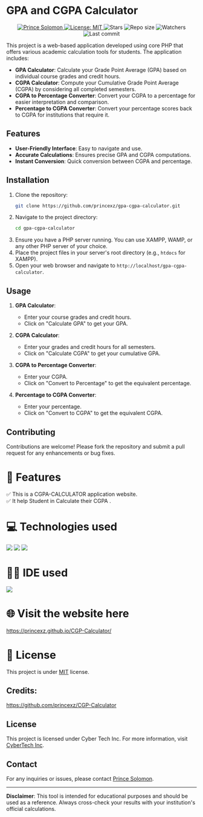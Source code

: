 # GPA and CGPA Calculator


<p align="center">	
   <a href="https://www.linkedin.com/in/princexz">
      <img alt="Prince Solomon" src="https://img.shields.io/badge/-princexz-1AD043?style=flat&logo=Linkedin&logoColor=white" />
   </a>
  <a href="https://github.com/princexz/Quiz-Application/blob/main/License">
    <img alt="License: MIT" src="https://img.shields.io/github/license/princexz/Quiz-Application?color=#1AD043" />
  </a>
  <img alt="Stars" src= "https://img.shields.io/github/stars/princexz/Quiz-Application?color=#1AD043" />
  <img alt="Repo size" src="https://img.shields.io/github/repo-size/princexz/Quiz-Application?color=#1AD043" />
<img alt= "Watchers" src="https://img.shields.io/github/watchers/princexz/Quiz-Application?color=#1AD043" />
<img alt= "Last commit" src="https://img.shields.io/github/last-commit/princexz/Quiz-Application?color=#1AD043" />
</p>


This project is a web-based application developed using core PHP that offers various academic calculation tools for students. The application includes:

- **GPA Calculator**: Calculate your Grade Point Average (GPA) based on individual course grades and credit hours.
- **CGPA Calculator**: Compute your Cumulative Grade Point Average (CGPA) by considering all completed semesters.
- **CGPA to Percentage Converter**: Convert your CGPA to a percentage for easier interpretation and comparison.
- **Percentage to CGPA Converter**: Convert your percentage scores back to CGPA for institutions that require it.

## Features

- **User-Friendly Interface**: Easy to navigate and use.
- **Accurate Calculations**: Ensures precise GPA and CGPA computations.
- **Instant Conversion**: Quick conversion between CGPA and percentage.

## Installation

1. Clone the repository:
    ```bash
    git clone https://github.com/princexz/gpa-cgpa-calculator.git
    ```
2. Navigate to the project directory:
    ```bash
    cd gpa-cgpa-calculator
    ```
3. Ensure you have a PHP server running. You can use XAMPP, WAMP, or any other PHP server of your choice.
4. Place the project files in your server's root directory (e.g., `htdocs` for XAMPP).
5. Open your web browser and navigate to `http://localhost/gpa-cgpa-calculator`.

## Usage

1. **GPA Calculator**:
   - Enter your course grades and credit hours.
   - Click on "Calculate GPA" to get your GPA.

2. **CGPA Calculator**:
   - Enter your grades and credit hours for all semesters.
   - Click on "Calculate CGPA" to get your cumulative GPA.

3. **CGPA to Percentage Converter**:
   - Enter your CGPA.
   - Click on "Convert to Percentage" to get the equivalent percentage.

4. **Percentage to CGPA Converter**:
   - Enter your percentage.
   - Click on "Convert to CGPA" to get the equivalent CGPA.

## Contributing

Contributions are welcome! Please fork the repository and submit a pull request for any enhancements or bug fixes.



# 📝 Features 
✅ This is a CGPA-CALCULATOR application website. <br>
✅ It help Student in Calculate their  CGPA . 

# 💻 Technologies used
<img src="https://img.shields.io/badge/HTML5-FF3300?style=for-the-badge&logo=html5&logoColor=white">
<img src="https://img.shields.io/badge/CSS3-0066FF?style=for-the-badge&logo=css3&logoColor=white">
<img src="https://img.shields.io/badge/JavaScript-FFF600?style=for-the-badge&logo=javascript&logoColor=white">

# 👩‍💻 IDE used
<img src="https://img.shields.io/badge/Visual_Studio_Code-0078D4?style=for-the-badge&logo=visual%20studio%20code&logoColor=white">

# 🌐 Visit the website here
https://princexz.github.io/CGP-Calculator/

# 📕 License
This project is under <a href="https://github.com/princexz/Quiz-Application/blob/main/LICENSE">MIT</a> license.

## Credits:
https://github.com/princexz/CGP-Calculator


## License

This project is licensed under Cyber Tech Inc. For more information, visit [CyberTech Inc](http://Cybertech.com/).

## Contact

For any inquiries or issues, please contact [Prince Solomon](mailto:Prince_solomon@yahoo.com).

---


**Disclaimer**: This tool is intended for educational purposes and should be used as a reference. Always cross-check your results with your institution's official calculations.

